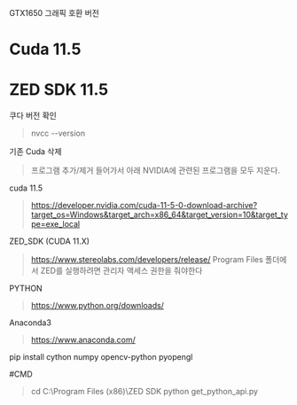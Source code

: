 GTX1650 그래픽 호환 버전
# Cuda 11.5
# ZED SDK 11.5

쿠다 버전 확인 
> nvcc --version

기존 Cuda 삭제
> 프로그램 추가/제거 들어가서 아래 NVIDIA에 관련된 프로그램을 모두 지운다.

cuda 11.5
> https://developer.nvidia.com/cuda-11-5-0-download-archive?target_os=Windows&target_arch=x86_64&target_version=10&target_type=exe_local

ZED_SDK (CUDA 11.X)
> https://www.stereolabs.com/developers/release/
> Program Files 폴더에서 ZED를 실행하려면 관리자 액세스 권한을 줘야한다


PYTHON
>https://www.python.org/downloads/

Anaconda3
> https://www.anaconda.com/



pip install cython numpy opencv-python pyopengl

#CMD
>cd C:\Program Files (x86)\ZED SDK
> python get_python_api.py

